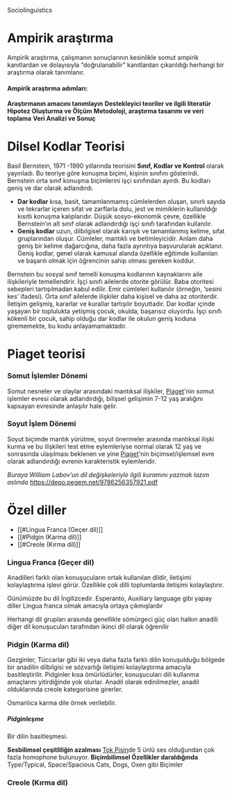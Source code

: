 Sociolinguistics

# Ampirik araştırma

Ampirik araştırma, çalışmanın sonuçlarının kesinlikle somut ampirik kanıtlardan ve dolayısıyla “doğrulanabilir” kanıtlardan çıkarıldığı herhangi bir araştırma olarak tanımlanır.
#### Ampirik araştırma adımları:

**Araştırmanın amacını tanımlayın**
**Destekleyici teoriler ve ilgili literatür**
**Hipotez Oluşturma ve Ölçüm**
**Metodoloji, araştırma tasarımı ve veri toplama**
**Veri Analizi ve Sonuç**
# Dilsel Kodlar Teorisi

Basil Bernstein, 1971 -1990 yıllarında teorisini **Sınıf, Kodlar ve Kontrol** olarak yayınladı. Bu teoriye göre konuşma biçimi, kişinin sınıfını gösterirdi. Bernstein orta sınıf konuşma biçimlerini işçi sınıfından ayırdı. Bu kodları geniş ve dar olarak adlandırdı.

- **Dar kodlar** kısa, basit, tamamlanmamış cümlelerden oluşan, sınırlı sayıda ve tekrarlar içeren sıfat ve zarflarla dolu, jest ve mimiklerin kullanıldığı kısıtlı konuşma kalıplarıdır. Düşük sosyo-ekonomik çevre, özellikle Bernstein’ın alt sınıf olarak adlandırdığı işçi sınıfı tarafından kullanılır.
- **Geniş kodlar** uzun, dilbilgisel olarak karışık ve tamamlanmış kelime, sıfat gruplarından oluşur. Cümleler, mantıklı ve betimleyicidir. Anlam daha geniş bir kelime dağarcığına, daha fazla ayrıntıya başvurularak açıklanır. Geniş kodlar, genel olarak kamusal alanda özellikle eğitimde kullanılan ve başarılı olmak için öğrencinin sahip olması gereken koddur.

Bernstein bu sosyal sınıf temelli konuşma kodlarının kaynaklarını aile ilişkileriyle temellendirir. İşçi sınıfı ailelerde otorite görülür. Baba otoritesi sebepleri tartışılmadan kabul edilir. Emir cümleleri kullanılır (örneğin, ‘sesini kes’ ifadesi). Orta sınıf ailelerde ilişkiler daha kişisel ve daha az otoriterdir. İletişim gelişmiş, kararlar ve kurallar tartışılır boyuttadır. Dar kodlar içinde yaşayan bir toplulukta yetişmiş çocuk, okulda, başarısız oluyordu. İşçi sınıfı kökenli bir çocuk, sahip olduğu dar kodlar ile okulun geniş koduna girememekte, bu kodu anlayamamaktadır.

# Piaget teorisi

### Somut İşlemler Dönemi

Somut nesneler ve olaylar arasındaki mantıksal ilişkiler, [Piaget](https://tr.wikipedia.org/wiki/Piaget "Piaget")'nin somut işlemler evresi olarak adlandırdığı, bilişsel gelişimin 7-12 yaş aralığını kapsayan evresinde anlaşılır hale gelir.
### Soyut İşlem Dönemi

Soyut biçimde mantık yürütme, soyut önermeler arasında mantıksal ilişki kurma ve bu ilişkileri test etme eylemleriyse normal olarak 12 yaş ve sonrasında ulaşılması beklenen ve yine [Piaget](https://tr.wikipedia.org/wiki/Piaget "Piaget")'nin biçimsel/işlemsel evre olarak adlandırdığı evrenin karakteristik eylemleridir.

*Buraya William Labov’un dil değişkeleriyle ilgili kuramını yazmak lazım aslında*
https://depo.pegem.net/9786256357921.pdf

# Özel diller

- [[#Lingua Franca (Geçer dil)]]
- [[#Pidgin (Karma dil)]]
- [[#Creole (Kırma dil)]]
### Lingua Franca (Geçer dil)
Anadilleri farklı olan konuşucuların ortak kullanılan dildir, iletişimi kolaylaştırma işlevi görür.
Özellikle çok dilli toplumlarda iletişimi kolaylaştırır.

Günümüzde bu dil İngilizcedir. Esperanto, Auxiliary language gibi yapay diller Lingua franca olmak amacıyla ortaya çıkmışlardır

Herhangi dil grupları arasında genellikle sömürgeci güç olan halkın anadili diğer dil konuşucuları tarafından ikinci dil olarak öğrenilir 
### Pidgin (Karma dil)
Gezginler, Tüccarlar gibi iki veya daha fazla farklı dilin konuşulduğu bölgede bir anadilin dilbilgisi ve sözvarlığı iletişimi kolaylaştırma amacıyla basitleştirilir.
Pidginler kısa ömürlüdürler, konuşucuları dili kullanma amaçlarını yitirdiğinde yok olurlar.
Anadil olarak edinilmezler, anadil olduklarında creole kategorisine girerler.

Osmanlıca karma dile örnek verilebilir.
##### Pidginleşme
Bir dilin basitleşmesi.

**Sesbilimsel çeşitliliğin azalması**
[Tok Pisin](https://tr.wikipedia.org/wiki/Tok_Pisin)de 5 ünlü ses olduğundan çok fazla homophone bulunuyor.
**Biçimbilimsel Özellikler daraldığında**
Type/Typical, Space/Spacious
Cats, Dogs, Oxen gibi Biçimler 


### Creole (Kırma dil)

